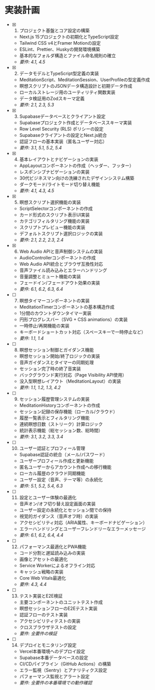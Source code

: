 # 実装計画

- [x] 1. プロジェクト基盤とコア設定の構築
  - Next.js 15プロジェクトの初期化とTypeScript設定
  - Tailwind CSS v4とFramer Motionの設定
  - ESLint、Prettier、Huskyの開発環境構築
  - 基本的なフォルダ構造とファイル命名規則の確立
  - _要件: 4.1, 4.5_

- [x] 2. データモデルとTypeScript型定義の実装
  - MeditationScript、MeditationSession、UserProfileの型定義作成
  - 瞑想スクリプトのJSONデータ構造設計と初期データ作成
  - ローカルストレージ用のユーティリティ関数実装
  - データ検証用のZodスキーマ定義
  - _要件: 2.1, 2.3, 5.3_

- [x] 3. Supabaseデータベースとクライアント設定
  - Supabaseプロジェクト作成とデータベーススキーマ実装
  - Row Level Security (RLS) ポリシーの設定
  - Supabaseクライアントの設定とNext.js統合
  - 認証フローの基本実装（匿名ユーザー対応）
  - _要件: 3.1, 5.1, 5.2, 5.4_

- [x] 4. 基本レイアウトとナビゲーションの実装
  - AppLayoutコンポーネントの作成（ヘッダー、フッター）
  - レスポンシブナビゲーションの実装
  - 30代ビジネスマン向けの洗練されたデザインシステム構築
  - ダークモード/ライトモード切り替え機能
  - _要件: 4.1, 4.3, 4.5_

- [x] 5. 瞑想スクリプト選択機能の実装
  - ScriptSelectorコンポーネントの作成
  - カード形式のスクリプト表示UI実装
  - カテゴリフィルタリング機能の実装
  - スクリプトプレビュー機能の実装
  - デフォルトスクリプト選択ロジックの実装
  - _要件: 2.1, 2.2, 2.3, 2.4_

- [x] 6. Web Audio APIと音声制御システムの実装
  - AudioControllerコンポーネントの作成
  - Web Audio API統合とブラウザ互換性対応
  - 音声ファイル読み込みとエラーハンドリング
  - 音量調整とミュート機能の実装
  - フェードイン/フェードアウト効果の実装
  - _要件: 6.1, 6.2, 6.3, 6.4_

- [ ] 7. 瞑想タイマーコンポーネントの実装
  - MeditationTimerコンポーネントの基本構造作成
  - 1分間のカウントダウンタイマー実装
  - 円形プログレスバー（SVG + CSS animations）の実装
  - 一時停止/再開機能の実装
  - キーボードショートカット対応（スペースキーで一時停止など）
  - _要件: 1.1, 1.4_

- [ ] 8. 瞑想セッション制御とガイダンス機能
  - 瞑想セッション開始/終了ロジックの実装
  - 音声ガイダンスとタイマーの同期処理
  - セッション完了時の終了音実装
  - バックグラウンド実行対応（Page Visibility API使用）
  - 没入型瞑想レイアウト（MeditationLayout）の実装
  - _要件: 1.1, 1.2, 1.3, 4.2_

- [ ] 9. セッション履歴管理システムの実装
  - MeditationHistoryコンポーネントの作成
  - セッション記録の保存機能（ローカル/クラウド）
  - 履歴一覧表示とフィルタリング機能
  - 連続瞑想日数（ストリーク）計算ロジック
  - 統計表示機能（総セッション数、総時間）
  - _要件: 3.1, 3.2, 3.3, 3.4_

- [ ] 10. ユーザー認証とプロフィール管理
  - Supabase認証の統合（メール/パスワード）
  - ユーザープロフィール作成と更新機能
  - 匿名ユーザーからアカウント作成への移行機能
  - ローカル履歴のクラウド同期機能
  - ユーザー設定（音声、テーマ等）の永続化
  - _要件: 5.1, 5.2, 5.4, 6.3_

- [ ] 11. 設定とユーザー体験の最適化
  - 音声オン/オフ切り替え設定画面の実装
  - ユーザー設定の永続化とセッション間での保持
  - 視覚的ガイダンス（音声オフ時）の実装
  - アクセシビリティ対応（ARIA属性、キーボードナビゲーション）
  - エラーハンドリングとユーザーフレンドリーなエラーメッセージ
  - _要件: 6.1, 6.2, 6.4, 4.4_

- [ ] 12. パフォーマンス最適化とPWA機能
  - コード分割と遅延読み込みの実装
  - 画像とアセットの最適化
  - Service Workerによるオフライン対応
  - キャッシュ戦略の実装
  - Core Web Vitals最適化
  - _要件: 4.3, 4.4_

- [ ] 13. テスト実装とE2E検証
  - 主要コンポーネントのユニットテスト作成
  - 瞑想セッションフローのE2Eテスト実装
  - 認証フローのテスト実装
  - アクセシビリティテストの実装
  - クロスブラウザテストの設定
  - _要件: 全要件の検証_

- [ ] 14. デプロイとモニタリング設定
  - Vercel本番環境へのデプロイ設定
  - Supabase本番データベースの設定
  - CI/CDパイプライン（GitHub Actions）の構築
  - エラー監視（Sentry）とアナリティクス設定
  - パフォーマンス監視とアラート設定
  - _要件: 全要件の本番環境での動作確認_